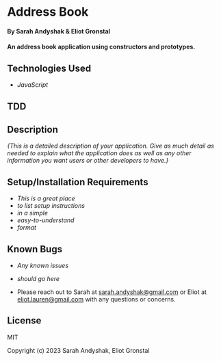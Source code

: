 # Address Book

#### By Sarah Andyshak & Eliot Gronstal

####  An address book application using constructors and prototypes.

## Technologies Used

* _JavaScript_

## TDD

## Description

_{This is a detailed description of your application. Give as much detail as needed to explain what the application does as well as any other information you want users or other developers to have.}_

## Setup/Installation Requirements

* _This is a great place_
* _to list setup instructions_
* _in a simple_
* _easy-to-understand_
* _format_

## Known Bugs

* _Any known issues_
* _should go here_

* Please reach out to Sarah at sarah.andyshak@gmail.com or Eliot at eliot.lauren@gmail.com with any questions or concerns.

## License

MIT

Copyright (c) 2023 Sarah Andyshak, Eliot Gronstal
